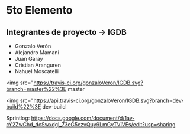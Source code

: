 
# 5to Elemento

Integrantes de proyecto -> IGDB 
-----------------------
* Gonzalo Verón
* Alejandro Mamani
* Juan Garay
* Cristian Aranguren
* Nahuel Moscatelli

<img src="https://travis-ci.org/gonzaloVeron/IGDB.svg?branch=master%22%3E master 

<img src="https://api.travis-ci.org/gonzaloVeron/IGDB.svg?branch=dev-build%22%3E dev-build

Sprintlog: https://docs.google.com/document/d/1av-cY2ZwChd_dcSwxdgl_73eG5ezvQuy9LmGyTVlVEs/edit?usp=sharing

